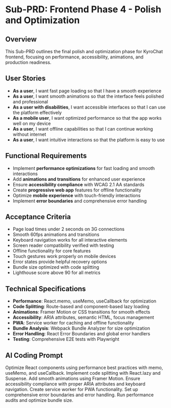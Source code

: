 # Sub-PRD: Frontend Phase 4 - Polish and Optimization

## Overview
This Sub-PRD outlines the final polish and optimization phase for KyroChat frontend, focusing on performance, accessibility, animations, and production readiness.

## User Stories
- **As a user**, I want fast page loading so that I have a smooth experience
- **As a user**, I want smooth animations so that the interface feels polished and professional
- **As a user with disabilities**, I want accessible interfaces so that I can use the platform effectively
- **As a mobile user**, I want optimized performance so that the app works well on my device
- **As a user**, I want offline capabilities so that I can continue working without internet
- **As a user**, I want intuitive interactions so that the platform is easy to use

## Functional Requirements
- Implement **performance optimizations** for fast loading and smooth interactions
- Add **animations and transitions** for enhanced user experience
- Ensure **accessibility compliance** with WCAG 2.1 AA standards
- Create **progressive web app** features for offline functionality
- Optimize **mobile experience** with touch-friendly interactions
- Implement **error boundaries** and comprehensive error handling

## Acceptance Criteria
- Page load times under 2 seconds on 3G connections
- Smooth 60fps animations and transitions
- Keyboard navigation works for all interactive elements
- Screen reader compatibility verified with testing
- Offline functionality for core features
- Touch gestures work properly on mobile devices
- Error states provide helpful recovery options
- Bundle size optimized with code splitting
- Lighthouse score above 90 for all metrics

## Technical Specifications
- **Performance**: React.memo, useMemo, useCallback for optimization
- **Code Splitting**: Route-based and component-based lazy loading
- **Animations**: Framer Motion or CSS transitions for smooth effects
- **Accessibility**: ARIA attributes, semantic HTML, focus management
- **PWA**: Service worker for caching and offline functionality
- **Bundle Analysis**: Webpack Bundle Analyzer for size optimization
- **Error Handling**: React Error Boundaries and global error handlers
- **Testing**: Comprehensive E2E tests with Playwright

## AI Coding Prompt
Optimize React components using performance best practices with memo, useMemo, and useCallback. Implement code splitting with React.lazy and Suspense. Add smooth animations using Framer Motion. Ensure accessibility compliance with proper ARIA attributes and keyboard navigation. Create service worker for PWA functionality. Set up comprehensive error boundaries and error handling. Run performance audits and optimize bundle size.